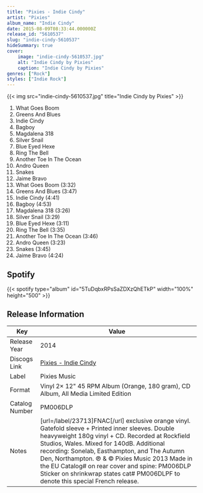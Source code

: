 ```yaml
---
title: "Pixies - Indie Cindy"
artist: "Pixies"
album_name: "Indie Cindy"
date: 2015-08-09T08:33:44.000000Z
release_id: "5610537"
slug: "indie-cindy-5610537"
hideSummary: true
cover:
    image: "indie-cindy-5610537.jpg"
    alt: "Indie Cindy by Pixies"
    caption: "Indie Cindy by Pixies"
genres: ["Rock"]
styles: ["Indie Rock"]
---
```


{{< img src="indie-cindy-5610537.jpg" title="Indie Cindy by Pixies" >}}

<!-- section break -->

1. What Goes Boom
2. Greens And Blues
3. Indie Cindy
4. Bagboy
5. Magdalena 318
6. Silver Snail
7. Blue Eyed Hexe
8. Ring The Bell
9. Another Toe In The Ocean
10. Andro Queen
11. Snakes
12. Jaime Bravo
13. What Goes Boom (3:32)
14. Greens And Blues (3:47)
15. Indie Cindy (4:41)
16. Bagboy (4:53)
17. Magdalena 318 (3:26)
18. Silver Snail (3:29)
19. Blue Eyed Hexe (3:11)
20. Ring The Bell (3:35)
21. Another Toe In The Ocean (3:46)
22. Andro Queen (3:23)
23. Snakes (3:45)
24. Jaime Bravo (4:24)

<!-- section break -->


## Spotify
{{< spotify type="album" id="5TuDqbxRPsSaZDXzQhETkP" width="100%" height="500" >}}




## Release Information
|  Key           | Value                                                |
| ---------------| ---------------------------------------------------- |
| Release Year   | 2014                                   |
| Discogs Link   | [Pixies - Indie Cindy](https://www.discogs.com/release/5610537-Pixies-Indie-Cindy) |
| Label          | Pixies Music |
| Format         | Vinyl 2× 12" 45 RPM Album (Orange, 180 gram), CD Album, All Media Limited Edition |
| Catalog Number | PM006DLP |
| Notes | [url=/label/23713]FNAC[/url] exclusive orange vinyl. Gatefold sleeve + Printed inner sleeves. Double heavyweight 180g vinyl + CD.    Recorded at Rockfield Studios, Wales. Mixed for 140dB.  Additional recording: Sonelab, Easthampton, and The Autumn Den, Northampton.    ℗ & © Pixies Music 2013    Made in the EU    Catalog# on rear cover and spine: PM006DLP  Sticker on shrinkwrap states cat# PM006DLPF to denote this special French release. |